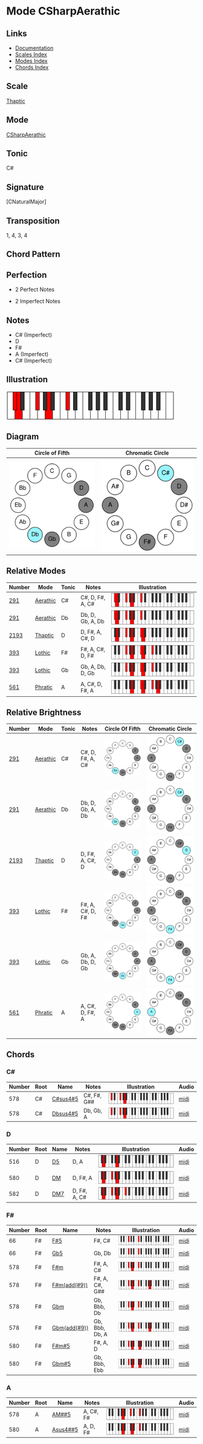 # Mode CSharpAerathic

## Links

- [Documentation](README.md)
- [Scales Index](Scales.md)
- [Modes Index](Modes.md)
- [Chords Index](Chords.md)

## Scale

[Thaptic](ScaleThaptic.md)

## Mode

[CSharpAerathic](ModeCSharpAerathic.md)

## Tonic

C#

## Signature

[CNaturalMajor]

## Transposition

1, 4, 3, 4

## Chord Pattern



## Perfection

 - 2 Perfect Notes

 - 2 Imperfect Notes

## Notes

- C# (Imperfect)
- D
- F#
- A (Imperfect)
- C# (Imperfect)

## Illustration

![CSharpAerathic](ModeCSharpAerathic.png)

## Diagram

| Circle of Fifth | Chromatic Circle |
|-----------------|------------------|
| ![CSharpAerathic](CircleOfFifthModeCSharpAerathic.svg) | ![CSharpAerathic](ChromaticCircleModeCSharpAerathic.svg) |
## Relative Modes

| Number | Mode | Tonic | Notes | Illustration |
|--------|------|-------|-------|--------------|
| [291](https://ianring.com/musictheory/scales/291) | [Aerathic](ModeAerathic.md) | C# | C#, D, F#, A, C# | ![CSharpAerathic](ModeCSharpAerathic.png) |
| [291](https://ianring.com/musictheory/scales/291) | [Aerathic](ModeAerathic.md) | Db | Db, D, Gb, A, Db | ![DFlatAerathic](ModeDFlatAerathic.png) |
| [2193](https://ianring.com/musictheory/scales/2193) | [Thaptic](ModeThaptic.md) | D | D, F#, A, C#, D | ![DNaturalThaptic](ModeDNaturalThaptic.png) |
| [393](https://ianring.com/musictheory/scales/393) | [Lothic](ModeLothic.md) | F# | F#, A, C#, D, F# | ![FSharpLothic](ModeFSharpLothic.png) |
| [393](https://ianring.com/musictheory/scales/393) | [Lothic](ModeLothic.md) | Gb | Gb, A, Db, D, Gb | ![GFlatLothic](ModeGFlatLothic.png) |
| [561](https://ianring.com/musictheory/scales/561) | [Phratic](ModePhratic.md) | A | A, C#, D, F#, A | ![ANaturalPhratic](ModeANaturalPhratic.png) |
## Relative Brightness

| Number | Mode | Tonic | Notes | Circle Of Fifth | Chromatic Circle |
|--------|------|-------|-------|-----------------|------------------|
| [291](https://ianring.com/musictheory/scales/291) | [Aerathic](ModeAerathic.md) | C# | C#, D, F#, A, C# | ![CSharpAerathic](CircleOfFifthModeCSharpAerathic.svg) | ![CSharpAerathic](ChromaticCircleModeCSharpAerathic.svg) |
| [291](https://ianring.com/musictheory/scales/291) | [Aerathic](ModeAerathic.md) | Db | Db, D, Gb, A, Db | ![DFlatAerathic](CircleOfFifthModeDFlatAerathic.svg) | ![DFlatAerathic](ChromaticCircleModeDFlatAerathic.svg) |
| [2193](https://ianring.com/musictheory/scales/2193) | [Thaptic](ModeThaptic.md) | D | D, F#, A, C#, D | ![DNaturalThaptic](CircleOfFifthModeDNaturalThaptic.svg) | ![DNaturalThaptic](ChromaticCircleModeDNaturalThaptic.svg) |
| [393](https://ianring.com/musictheory/scales/393) | [Lothic](ModeLothic.md) | F# | F#, A, C#, D, F# | ![FSharpLothic](CircleOfFifthModeFSharpLothic.svg) | ![FSharpLothic](ChromaticCircleModeFSharpLothic.svg) |
| [393](https://ianring.com/musictheory/scales/393) | [Lothic](ModeLothic.md) | Gb | Gb, A, Db, D, Gb | ![GFlatLothic](CircleOfFifthModeGFlatLothic.svg) | ![GFlatLothic](ChromaticCircleModeGFlatLothic.svg) |
| [561](https://ianring.com/musictheory/scales/561) | [Phratic](ModePhratic.md) | A | A, C#, D, F#, A | ![ANaturalPhratic](CircleOfFifthModeANaturalPhratic.svg) | ![ANaturalPhratic](ChromaticCircleModeANaturalPhratic.svg) |

## Chords

### C#

| Number | Root | Name | Notes | Illustration | Audio |
|--------|------|------|-------|--------------|-------|
| 578 | C# | [C#sus4#5](ChordCSharpSuspendedFourthSharpFifth.md) | C#, F#, G## | ![C#sus4#5](ChordCSharpSuspendedFourthSharpFifthRootPosition.png) | [midi](ChordCSharpSuspendedFourthSharpFifthRootPosition.mid) |
| 578 | C# | [Dbsus4#5](ChordDFlatSuspendedFourthSharpFifth.md) | Db, Gb, A | ![Dbsus4#5](ChordDFlatSuspendedFourthSharpFifthRootPosition.png) | [midi](ChordDFlatSuspendedFourthSharpFifthRootPosition.mid) |

### D

| Number | Root | Name | Notes | Illustration | Audio |
|--------|------|------|-------|--------------|-------|
| 516 | D | [D5](ChordDNaturalPowerChord.md) | D, A | ![D5](ChordDNaturalPowerChordRootPosition.png) | [midi](ChordDNaturalPowerChordRootPosition.mid) |
| 580 | D | [DM](ChordDNaturalMajor.md) | D, F#, A | ![DM](ChordDNaturalMajorRootPosition.png) | [midi](ChordDNaturalMajorRootPosition.mid) |
| 582 | D | [DM7](ChordDNaturalMajorSeventh.md) | D, F#, A, C# | ![DM7](ChordDNaturalMajorSeventhRootPosition.png) | [midi](ChordDNaturalMajorSeventhRootPosition.mid) |

### F#

| Number | Root | Name | Notes | Illustration | Audio |
|--------|------|------|-------|--------------|-------|
| 66 | F# | [F#5](ChordFSharpPowerChord.md) | F#, C# | ![F#5](ChordFSharpPowerChordRootPosition.png) | [midi](ChordFSharpPowerChordRootPosition.mid) |
| 66 | F# | [Gb5](ChordGFlatPowerChord.md) | Gb, Db | ![Gb5](ChordGFlatPowerChordRootPosition.png) | [midi](ChordGFlatPowerChordRootPosition.mid) |
| 578 | F# | [F#m](ChordFSharpMinor.md) | F#, A, C# | ![F#m](ChordFSharpMinorRootPosition.png) | [midi](ChordFSharpMinorRootPosition.mid) |
| 578 | F# | [F#m(add(#9))](ChordFSharpMinorAddSharpNinth.md) | F#, A, C#, G## | ![F#m(add(#9))](ChordFSharpMinorAddSharpNinthRootPosition.png) | [midi](ChordFSharpMinorAddSharpNinthRootPosition.mid) |
| 578 | F# | [Gbm](ChordGFlatMinor.md) | Gb, Bbb, Db | ![Gbm](ChordGFlatMinorRootPosition.png) | [midi](ChordGFlatMinorRootPosition.mid) |
| 578 | F# | [Gbm(add(#9))](ChordGFlatMinorAddSharpNinth.md) | Gb, Bbb, Db, A | ![Gbm(add(#9))](ChordGFlatMinorAddSharpNinthRootPosition.png) | [midi](ChordGFlatMinorAddSharpNinthRootPosition.mid) |
| 580 | F# | [F#m#5](ChordFSharpMinorSharpFifth.md) | F#, A, D | ![F#m#5](ChordFSharpMinorSharpFifthRootPosition.png) | [midi](ChordFSharpMinorSharpFifthRootPosition.mid) |
| 580 | F# | [Gbm#5](ChordGFlatMinorSharpFifth.md) | Gb, Bbb, Ebb | ![Gbm#5](ChordGFlatMinorSharpFifthRootPosition.png) | [midi](ChordGFlatMinorSharpFifthRootPosition.mid) |

### A

| Number | Root | Name | Notes | Illustration | Audio |
|--------|------|------|-------|--------------|-------|
| 578 | A | [AM##5](ChordANaturalMajorDoubleSharpFifth.md) | A, C#, F# | ![AM##5](ChordANaturalMajorDoubleSharpFifthRootPosition.png) | [midi](ChordANaturalMajorDoubleSharpFifthRootPosition.mid) |
| 580 | A | [Asus4##5](ChordANaturalSuspendedFourthDoubleSharpFifth.md) | A, D, F# | ![Asus4##5](ChordANaturalSuspendedFourthDoubleSharpFifthRootPosition.png) | [midi](ChordANaturalSuspendedFourthDoubleSharpFifthRootPosition.mid) |

